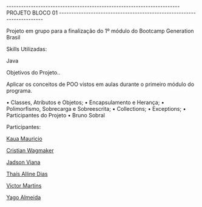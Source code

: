 ----------------------------------------------------------------------- PROJETO BLOCO 01 -----------------------------------------------------------------------

Projeto em grupo para a finalização do 1º módulo do Bootcamp Generation Brasil

Skills Utilizadas:

Java

Objetivos do Projeto..

Aplicar os conceitos de POO vistos em aulas durante o primeiro módulo do programa.

• Classes, Atributos e Objetos;
• Encapsulamento e Herança;
• Polimorfismo, Sobrecarga e Sobreescrita;
• Collections;
• Exceptions;
• Participantes do Projeto
• Bruno Sobral

Participantes:

[Kaua Mauricio](https://github.com/KauaMauricio)

[Cristian Wagmaker](https://github.com/criswagmaker)

[Jadson Viana](https://github.com/Jadsonvs)

[Thaís Alline Dias](https://github.com/tha-alline)

[Victor Martins](https://github.com/victormreis)

[Yago Almeida](https://github.com/yagorajose)
